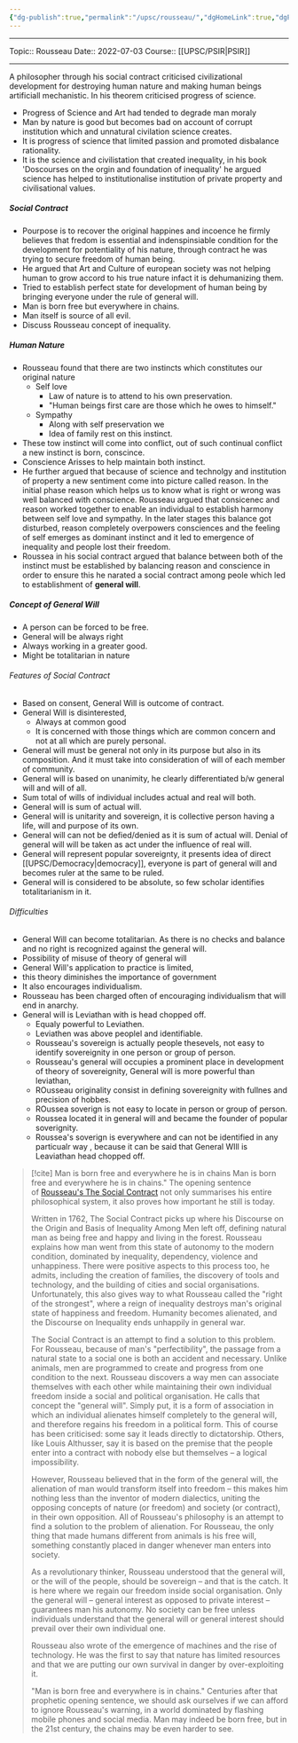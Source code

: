 ```yaml
---
{"dg-publish":true,"permalink":"/upsc/rousseau/","dgHomeLink":true,"dgPassFrontmatter":false}
---
```


----
Topic:: Rousseau
Date:: 2022-07-03
Course:: [[UPSC/PSIR|PSIR]] 

----

A philosopher through his social contract criticised civilizational development for destroying human  nature and making human beings artificiall mechanistic. 
In his theorem criticised progress of science. 
- Progress of Science and Art had tended to degrade man moraly 
- Man by nature is good but becomes bad on account of corrupt institution which and unnatural civilation science creates. 
- It is progress of science that limited passion and promoted disbalance rationality. 
- It is the science and civilistation that created inequality, in his book 'Doscourses on the orgin and foundation of inequality' he argued science has helped to institutionalise institution of private property and civilisational values. 

##### Social Contract 
- Pourpose is to recover the original happines and incoence he firmly believes that fredom is essential and indenspinsiable condition for the development for potentiality of his nature, through contract he was trying to secure freedom of human being. 
- He argued that Art and Culture of european society was not helping human to grow accord to his true nature infact it is dehumanizing them.  
- Tried to establish perfect state for development of human being by bringing everyone under the rule of general will. 
- Man is born free but everywhere in chains. 
- Man itself is source of all evil. 
- Discuss Rousseau concept of inequality.
##### Human Nature 
- Rousseau found that there are two instincts which constitutes our original nature
	- Self love 
		- Law of nature is to attend to his own preservation.
		- "Human beings first care are those which he owes to himself."
	- Sympathy 
		- Along with self preservation we
		- Idea of family rest on this instinct. 
- These tow instinct will come into conflict, out of such continual conflict a new instinct is born, conscince. 
- Conscience Arisses to help maintain both instinct. 
- He further argued that because of science and technolgy and institution of property a new sentiment come into picture called reason. In the initial phase reason which helps us to know what is right or wrong was well balanced with conscience. Rousseau argued that consicenec and reason worked together to enable an individual to establish harmony between self love and sympathy. In the later stages this balance got disturbed, reason completely overpowers consciences and the feeling of self emerges as dominant instinct and it led to emergence of inequality and people lost their freedom. 
- Roussea in his social contract argued that balance between both of the instinct must be established by balancing reason and conscience in order to ensure this he narated a social contract among peole which led to establishment of **general will**. 
##### Concept of General Will 
- A person can be forced to be free. 
- General will be always right 
- Always working in a greater good. 
- Might be totalitarian in nature 

###### Features of Social Contract 
- Based on consent, General Will is outcome of  contract. 
- General Will is disinterested, 
	- Always at common good
	- It is concerned with those things which are common concern and not at all which are purely personal. 
- General will must be general not only in its purpose but also in its composition. And it must take into consideration of will of each member of community. 
- General will is based on unanimity, he clearly differentiated b/w general will and will of all. 
- Sum total of wills of individual includes actual and real will both. 
- General will is sum of actual will. 
- General will is unitarity and sovereign, it is collective person having a life, will and purpose of its own. 
- General will can not be defied/denied as it is sum of actual will. Denial of general will will be taken as act under the influence of real will. 
- General will represent popular sovereignty, it presents idea of direct [[UPSC/Democracy|democracy]], everyone is part of general will and becomes ruler at the same to be ruled. 
- General will is considered to be absolute, so few scholar identifies totalitarianism in it. 
###### Difficulties 
- General Will can become totalitarian. As there is no checks and balance and no right is recognized against the general will. 
- Possibility of misuse of theory of general will
-  General Will's application to practice is limited,
-  this theory diminishes the importance of government 
- It also encourages individualism. 
- Rousseau has been charged often of encouraging individualism that will end in anarchy. 
- General will is Leviathan with is head chopped off. 
	- Equaly powerful to Leviathen. 
	- Leviathen was above peoplel and identifiable. 
	- Rousseau's sovereign is actually people thesevels, not easy to identify sovereignity in one person or group of person. 
	- Rousseau's general will occupies a prominent place in development of theory of sovereignity, General will is more powerful than leviathan,
	- ROusseau originality consist in defining sovereignity with fullnes and precision of hobbes. 
	- ROussea soverign is not easy to locate in person or group of person. 
	- Roussea located it in general will and became the founder of popular soverignity. 
	- Roussea's soverign is everywhere and can not be identified in any particualr way , because it can be said that General WIll is Leaviathan head chopped off. 

>[!cite] Man is born free and everywhere he is in chains
>Man is born free and everywhere he is in chains." The opening sentence of [Rousseau's The Social Contract](http://en.wikipedia.org/wiki/The_Social_Contract) not only summarises his entire philosophical system, it also proves how important he still is today.
>
>Written in 1762, The Social Contract picks up where his Discourse on the Origin and Basis of Inequality Among Men left off, defining natural man as being free and happy and living in the forest. Rousseau explains how man went from this state of autonomy to the modern condition, dominated by inequality, dependency, violence and unhappiness. There were positive aspects to this process too, he admits, including the creation of families, the discovery of tools and technology, and the building of cities and social organisations. Unfortunately, this also gives way to what Rousseau called the "right of the strongest", where a reign of inequality destroys man's original state of happiness and freedom. Humanity becomes alienated, and the Discourse on Inequality ends unhappily in general war.
>
>The Social Contract is an attempt to find a solution to this problem. For Rousseau, because of man's "perfectibility", the passage from a natural state to a social one is both an accident and necessary. Unlike animals, men are programmed to create and progress from one condition to the next. Rousseau discovers a way men can associate themselves with each other while maintaining their own individual freedom inside a social and political organisation. He calls that concept the "general will". Simply put, it is a form of association in which an individual alienates himself completely to the general will, and therefore regains his freedom in a political form. This of course has been criticised: some say it leads directly to dictatorship. Others, like Louis Althusser, say it is based on the premise that the people enter into a contract with nobody else but themselves – a logical impossibility.
>
>However, Rousseau believed that in the form of the general will, the alienation of man would transform itself into freedom – this makes him nothing less than the inventor of modern dialectics, uniting the opposing concepts of nature (or freedom) and society (or contract), in their own opposition. All of Rousseau's philosophy is an attempt to find a solution to the problem of alienation. For Rousseau, the only thing that made humans different from animals is his free will, something constantly placed in danger whenever man enters into society.
>
>As a revolutionary thinker, Rousseau understood that the general will, or the will of the people, should be sovereign – and that is the catch. It is here where we regain our freedom inside social organisation. Only the general will – general interest as opposed to private interest – guarantees man his autonomy. No society can be free unless individuals understand that the general will or general interest should prevail over their own individual one.
>
>Rousseau also wrote of the emergence of machines and the rise of technology. He was the first to say that nature has limited resources and that we are putting our own survival in danger by over-exploiting it.
>
>"Man is born free and everywhere is in chains." Centuries after that prophetic opening sentence, we should ask ourselves if we can afford to ignore Rousseau's warning, in a world dominated by flashing mobile phones and social media. Man may indeed be born free, but in the 21st century, the chains may be even harder to see.

